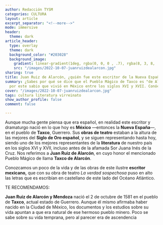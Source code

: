 ```yaml
---
author: Redacción TYSM
categories: CULTURA
layout: article
excerpt_separator: "<!--more-->"
mode: immersive
header:
  theme: dark
article_header:
  type: overlay
  theme: dark
  background_color: "#203028"
  background_image:
    gradient: linear-gradient(1deg, rgba(0, 0, 0 , .7), rgba(8, 3, 8, .9))
    src: "/images/2022-10-07-juanruizdealarcon.jpg"
sharing: true
title: Juan Ruiz de Alarcón, ¿quién fue este escritor de la Nueva España?
summary: ¿Sabes por qué se dice que el Pueblo Mágico de Taxco es "de Alarcón"? Pues
  por este sabio que vivió en México entre los siglos XVI y XVII. Conócelo un poco…
cover: "/images/2022-10-07-juanruizdealarcon.jpg"
tags: cultura literatura virreinato
show_author_profile: false
comment: false

---
```

Aunque mucha gente piensa que era español, en realidad este escritor y dramaturgo nació en lo que hoy es **México** —entonces la **Nueva España**—, en el pueblo de **Taxco**, Guerrero. Sus **obras de teatro** estaban a la altura de las mejores del **Siglo de Oro español**, y se siguen representando hasta hoy, siendo uno de los mejores representantes de la **literatura** de nuestro país en los siglos XVI y XVII, incluso antes de la afamada Sor Juana Inés de la Cruz. Nos referimos a **Juan Ruiz de Alarcón**, en cuyo honor el mencionado Pueblo Mágico de llama **Taxco de Alarcón**.

Conozcamos un poco de la vida y de las obras de este ilustre **escritor mexicano,** que con su obra de teatro _La verdad sospechosa_ puso en alto las letras que es escribían en castellano de este lado del Océano Atlántico.

TE RECOMENDAMOS:

**Juan Ruiz de Alarcón y Mendoza** nació el 2 de octubre de 1581 en el pueblo de **Taxco**, actual estado de Guerrero. Aunque él mismo afirmaba haber nacido en la Ciudad de México, los documentos y los estudios sobre su vida apuntan a que era natural de ese hermoso pueblo minero. Poco se sabe sobre su vida temprana, pero al parecer era de ascendencia 